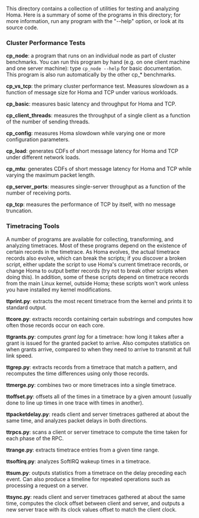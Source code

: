 This directory contains a collection of utilities for testing and
analyzing Homa. Here is a summary of some of the programs in this
directory; for more information, run any program with the "--help"
option, or look at its source code.

### Cluster Performance Tests

**cp_node**: a program that runs on an individual node as part of cluster
benchmarks. You can run this program by hand (e.g. on one client machine
and one server machine): type `cp_node --help` for basic documentation.
This program is also run automatically by the other cp_* benchmarks.

**cp_vs_tcp**: the primary cluster performance test. Measures slowdown
as a function of message size for Homa and TCP under various workloads.

**cp_basic**: measures basic latency and throughput for Homa and TCP.

**cp_client_threads**: measures the throughput of a single client as a
function of the number of sending threads.

**cp_config**: measures Homa slowdown while varying one or more
configuration parameters.

**cp_load**: generates CDFs of short message latency for Homa and
TCP under different network loads.

**cp_mtu**: generates CDFs of short message latency for Homa and TCP
while varying the maximum packet length.

**cp_server_ports**: measures single-server throughput as a function
of the number of receiving ports.

**cp_tcp**: measures the performance of TCP by itself, with no message
truncation.

### Timetracing Tools
A number of programs are available for collecting, transforming, and analyzing
timetraces. Most of these programs depend on the existence of certain
records in the timetrace. As Homa evolves, the actual timetrace records
also evolve, which can break the scripts; if you discover a broken script,
either update the script to use Homa's current timetrace records, or
change Homa to output better records (try not to break other scripts when
doing this). In addition, some of these scripts depend on timetrace records
from the main Linux kernel, outside Homa; these scripts won't work unless
you have installed my kernel modifications.

**ttprint.py**: extracts the most recent timetrace from the kernel and
prints it to standard output.

**ttcore.py**: extracts records containing certain substrings and computes how
often those records occur on each core.

**ttgrants.py**: computes *grant lag* for a timetrace: how long it takes after a
grant is issued for the granted packet to arrive. Also computes statistics on
when grants arrive, compared to when they need to arrive to transmit at full
link speed.

**ttgrep.py**: extracts records from a timetrace that match a pattern, and recomputes
the time differences using only those records.

**ttmerge.py**: combines two or more timetraces into a single timetrace.

**ttoffset.py**: offsets all of the times in a timetrace by a given amount (usually
done to line up times in one trace with times in another).

**ttpacketdelay.py**: reads client and server timetraces gathered at about the same time,
and analyzes packet delays in both directions.

**ttrpcs.py**: scans a client or server timetrace to compute the time taken for each
phase of the RPC.

**ttrange.py**: extracts timetrace entries from a given time range.

**ttsoftirq.py**: analyzes SoftIRQ wakeup times in a timetrace.

**ttsum.py**: outputs statistics from a timetrace on the delay preceding each event.
Can also produce a timeline for repeated operations such as processing a request
on a server.

**ttsync.py**: reads client and server timetraces gathered at about the same time,
computes the clock offset between client and server, and outputs a new server
trace with its clock values offset to match the client clock.
